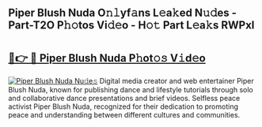 ## Piper Blush Nuda O𝚗𝚕yf𝚊ns L𝚎a𝚔ed N𝚞𝚍es - Part-T2O P𝚑𝚘tos Vi𝚍𝚎o - H𝚘𝚝 Part L𝚎a𝚔s RWPxI

# <h2><a href="http://kfconwj.oniu.top/?m=Piper+Blush+Nuda">🔗👉 🔴 Piper Blush Nuda P𝚑ot𝚘𝚜 V𝚒d𝚎o</a></h2>

[![Piper Blush Nuda Nu𝚍e𝚜](https://i.imgur.com/0qMVB7G.gif)](http://kfconwj.oniu.top/?m=Piper+Blush+Nuda)
Digital media creator and web entertainer Piper Blush Nuda, known for publishing dance and lifestyle tutorials through solo and collaborative dance presentations and brief videos. Selfless peace activist Piper Blush Nuda, recognized for their dedication to promoting peace and understanding between different cultures and communities.  
